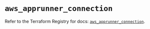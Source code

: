 # `aws_apprunner_connection`

Refer to the Terraform Registry for docs: [`aws_apprunner_connection`](https://registry.terraform.io/providers/hashicorp/aws/6.2.0/docs/resources/apprunner_connection).
